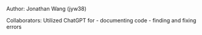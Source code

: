Author: Jonathan Wang (jyw38)

Collaborators: 
    Utilized ChatGPT for
    - documenting code
    - finding and fixing errors
